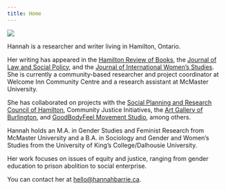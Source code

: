 ```yaml
---
title: Home
---
```


<img src="/assets/photo.jpg" class="w-full max-w-xs mx-auto pb-4" />

Hannah is a researcher and writer living in Hamilton, Ontario.

Her writing has appeared in the [Hamilton Review of Books](http://hamiltonreviewofbooks.com/blog/2021/05/19/art-as-connection-in-the-keeping-six-quarterly), the [Journal of Law and Social Policy](https://digitalcommons.osgoode.yorku.ca/jlsp/vol33/iss1/4/), and the [Journal of International Women’s Studies](https://vc.bridgew.edu/jiws/vol21/iss7/9/). She is currently a community-based researcher and project coordinator at Welcome Inn Community Centre and a research assistant at McMaster University.

She has collaborated on projects with the [Social Planning and Research Council of Hamilton](http://www.sprc.hamilton.on.ca/2016/09/hamilton-social-landscape/), Community Justice Initiatives, the [Art Gallery of Burlington](https://agb.life/visit/exhibitions/the-gender-conspiracy), and [GoodBodyFeel Movement Studio](https://www.goodbodyfeel.com/shop/gender-education-guide), among others.

Hannah holds an M.A. in Gender Studies and Feminist Research from McMaster University and a B.A. in Sociology and Gender and Women’s Studies from the University of King’s College/Dalhousie University.

Her work focuses on issues of equity and justice, ranging from gender education to prison abolition to social enterprise.

You can contact her at <a href="mailto:&#104;&#x65;&#x6c;l&#x6f;&#x40;&#x68;&#97;n&#x6e;a&#104;&#98;&#x61;&#x72;&#114;&#x69;e&#x2e;&#x63;&#97;">&#104;&#x65;&#x6c;l&#x6f;&#x40;&#x68;&#97;n&#x6e;a&#104;&#98;&#x61;&#x72;&#114;&#x69;e&#x2e;&#x63;&#97;</a>.
